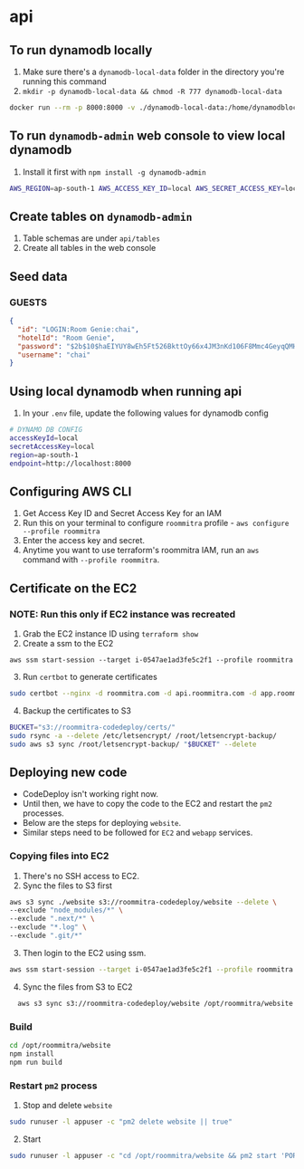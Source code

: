 # api

## To run dynamodb locally

1. Make sure there's a `dynamodb-local-data` folder in the directory you're running this command
2. `mkdir -p dynamodb-local-data && chmod -R 777 dynamodb-local-data`

```sh
docker run --rm -p 8000:8000 -v ./dynamodb-local-data:/home/dynamodblocal/data amazon/dynamodb-local -jar DynamoDBLocal.jar -sharedDb -dbPath /home/dynamodblocal/data
```

## To run `dynamodb-admin` web console to view local dynamodb

1. Install it first with `npm install -g dynamodb-admin`

```sh
AWS_REGION=ap-south-1 AWS_ACCESS_KEY_ID=local AWS_SECRET_ACCESS_KEY=local dynamodb-admin
```

## Create tables on `dynamodb-admin`

1. Table schemas are under `api/tables`
2. Create all tables in the web console

## Seed data

### GUESTS

```json
{
  "id": "LOGIN:Room Genie:chai",
  "hotelId": "Room Genie",
  "password": "$2b$10$haEIYUY8wEh5Ft526BkttOy66x4JM3nKd106F8Mmc4GeyqQMHSkx2",
  "username": "chai"
}
```

## Using local dynamodb when running api

1. In your `.env` file, update the following values for dynamodb config

```sh
# DYNAMO DB CONFIG
accessKeyId=local
secretAccessKey=local
region=ap-south-1
endpoint=http://localhost:8000
```

## Configuring AWS CLI

1. Get Access Key ID and Secret Access Key for an IAM
2. Run this on your terminal to configure `roommitra` profile - `aws configure --profile roommitra`
3. Enter the access key and secret.
4. Anytime you want to use terraform's roommitra IAM, run an `aws` command with `--profile roommitra`.

## Certificate on the EC2

### NOTE: Run this only if EC2 instance was recreated

1. Grab the EC2 instance ID using `terraform show`
2. Create a ssm to the EC2

```
aws ssm start-session --target i-0547ae1ad3fe5c2f1 --profile roommitra
```

3. Run `certbot` to generate certificates

```sh
sudo certbot --nginx -d roommitra.com -d api.roommitra.com -d app.roommitra.com --agree-tos -m chai@roommitra.com --redirect -n
```

4. Backup the certificates to S3
```sh
BUCKET="s3://roommitra-codedeploy/certs/"
sudo rsync -a --delete /etc/letsencrypt/ /root/letsencrypt-backup/
sudo aws s3 sync /root/letsencrypt-backup/ "$BUCKET" --delete

```

## Deploying new code

- CodeDeploy isn't working right now.
- Until then, we have to copy the code to the EC2 and restart the `pm2` processes.
- Below are the steps for deploying `website`.
- Similar steps need to be followed for `EC2` and `webapp` services.

### Copying files into EC2

1. There's no SSH access to EC2.
2. Sync the files to S3 first

```sh
aws s3 sync ./website s3://roommitra-codedeploy/website --delete \
--exclude "node_modules/*" \
--exclude ".next/*" \
--exclude "*.log" \
--exclude ".git/*"
```

3. Then login to the EC2 using ssm.

```sh
aws ssm start-session --target i-0547ae1ad3fe5c2f1 --profile roommitra
```

4. Sync the files from S3 to EC2

```sh
  aws s3 sync s3://roommitra-codedeploy/website /opt/roommitra/website --delete
```

### Build

```sh
cd /opt/roommitra/website
npm install
npm run build
```

### Restart `pm2` process

1. Stop and delete `website`

```sh
sudo runuser -l appuser -c "pm2 delete website || true"
```

2. Start

```sh
sudo runuser -l appuser -c "cd /opt/roommitra/website && pm2 start 'PORT=3000 npm run start' --name website || true"
```
